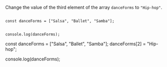 Change the value of
the third element
of the array
`danceForms` to `"Hip-hop"`.

<codeblock language="javascript" type="exercise" testMode="fixedInput">
<code>
const danceForms = ["Salsa", "Ballet", "Samba"];

console.log(danceForms);
</code>

<solution>
const danceForms = ["Salsa", "Ballet", "Samba"];
danceForms[2] = "Hip-hop";

console.log(danceForms);
</solution>
</codeblock>